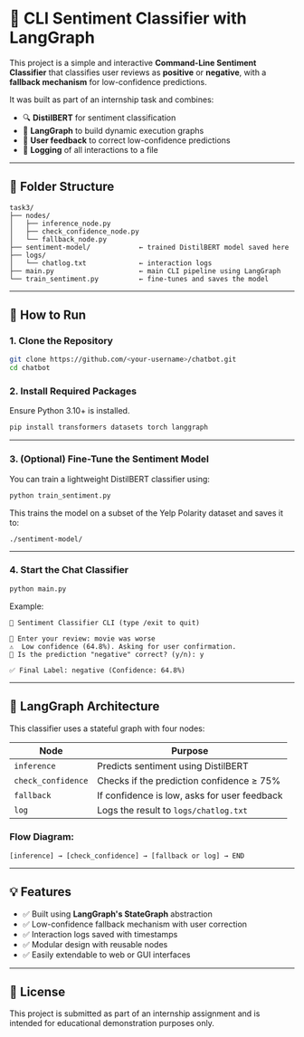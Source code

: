 # 🧠 CLI Sentiment Classifier with LangGraph

This project is a simple and interactive **Command-Line Sentiment Classifier** that classifies user reviews as **positive** or **negative**, with a **fallback mechanism** for low-confidence predictions.

It was built as part of an internship task and combines:

- 🔍 **DistilBERT** for sentiment classification
- 🔁 **LangGraph** to build dynamic execution graphs
- 🤝 **User feedback** to correct low-confidence predictions
- 📝 **Logging** of all interactions to a file

---

## 📁 Folder Structure

```
task3/
├── nodes/
│   ├── inference_node.py
│   ├── check_confidence_node.py
│   └── fallback_node.py
├── sentiment-model/            ← trained DistilBERT model saved here
├── logs/
│   └── chatlog.txt             ← interaction logs
├── main.py                     ← main CLI pipeline using LangGraph
└── train_sentiment.py          ← fine-tunes and saves the model
```

---

## 🚀 How to Run

### 1. Clone the Repository

```bash
git clone https://github.com/<your-username>/chatbot.git
cd chatbot
```

### 2. Install Required Packages

Ensure Python 3.10+ is installed.

```bash
pip install transformers datasets torch langgraph
```

---

### 3. (Optional) Fine-Tune the Sentiment Model

You can train a lightweight DistilBERT classifier using:

```bash
python train_sentiment.py
```

This trains the model on a subset of the Yelp Polarity dataset and saves it to:

```
./sentiment-model/
```

---

### 4. Start the Chat Classifier

```bash
python main.py
```

Example:

```
🤖 Sentiment Classifier CLI (type /exit to quit)

📝 Enter your review: movie was worse
⚠️  Low confidence (64.8%). Asking for user confirmation.
🤔 Is the prediction "negative" correct? (y/n): y

✅ Final Label: negative (Confidence: 64.8%)
```

---

## 🧠 LangGraph Architecture

This classifier uses a stateful graph with four nodes:

| Node               | Purpose                                     |
|--------------------|---------------------------------------------|
| `inference`        | Predicts sentiment using DistilBERT         |
| `check_confidence` | Checks if the prediction confidence ≥ 75%   |
| `fallback`         | If confidence is low, asks for user feedback|
| `log`              | Logs the result to `logs/chatlog.txt`       |

### Flow Diagram:
```
[inference] → [check_confidence] → [fallback or log] → END
```

---

## 💡 Features

- ✅ Built using **LangGraph's StateGraph** abstraction
- ✅ Low-confidence fallback mechanism with user correction
- ✅ Interaction logs saved with timestamps
- ✅ Modular design with reusable nodes
- ✅ Easily extendable to web or GUI interfaces

---

## 📄 License

This project is submitted as part of an internship assignment and is intended for educational demonstration purposes only.
